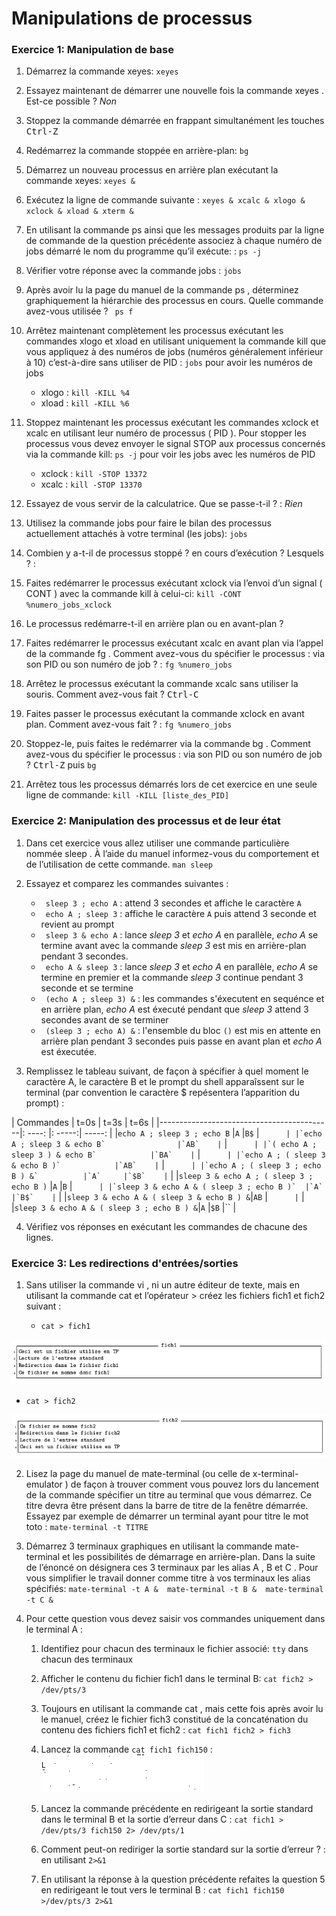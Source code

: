 # Manipulations de processus

### Exercice 1: Manipulation de base

1. Démarrez la commande xeyes: `xeyes`
2. Essayez maintenant de démarrer une nouvelle fois la commande xeyes . Est-ce possible ? *Non*
3. Stoppez la commande démarrée en frappant simultanément les touches <kbd>Ctrl-Z</kbd>
4. Redémarrez la commande stoppée en arrière-plan: `bg`
5. Démarrez un nouveau processus en arrière plan exécutant la commande xeyes: `xeyes &`
6. Exécutez la ligne de commande suivante :
  `xeyes & xcalc & xlogo & xclock & xload & xterm & `

7. En utilisant la commande ps ainsi que les messages produits par la ligne de commande de la question précédente associez à chaque numéro de jobs démarré le nom du programme qu’il exécute:
   : `ps -j`

8. Vérifier votre réponse avec la commande jobs : `jobs`
9. Après avoir lu la page du manuel de la commande ps , déterminez graphiquement la hiérarchie des processus en cours. Quelle commande avez-vous utilisée ?
   ` ps f`

10. Arrêtez maintenant complètement les processus exécutant les commandes xlogo et xload en utilisant uniquement la commande kill que vous appliquez à des numéros de jobs (numéros généralement inférieur à 10) c’est-à-dire sans utiliser de PID : `jobs` pour avoir les numéros de jobs
    - xlogo : `kill -KILL %4`
    - xload : `kill -KILL %6`

11. Stoppez maintenant les processus exécutant les commandes xclock et xcalc en utilisant leur numéro de processus ( PID ). Pour stopper les processus vous devez envoyer le signal STOP aux processus concernés via la commande kill: `ps -j` pour voir les jobs avec les numéros de PID
    - xclock : `kill -STOP 13372`
    - xcalc  : `kill -STOP 13370`

12. Essayez de vous servir de la calculatrice. Que se passe-t-il ? : *Rien*

13. Utilisez la commande jobs pour faire le bilan des processus actuellement attachés à votre terminal (les jobs): `jobs`

14. Combien y a-t-il de processus stoppé ? en cours d’exécution ? Lesquels ? :

15. Faites redémarrer le processus exécutant xclock via l’envoi d’un signal ( CONT ) avec la commande kill à celui-ci: `kill -CONT %numero_jobs_xclock`

16. Le processus redémarre-t-il en arrière plan ou en avant-plan ?

17. Faites redémarrer le processus exécutant xcalc en avant plan via l’appel de la commande fg . Comment avez-vous du spécifier le processus : via son PID ou son numéro de job ? : `fg %numero_jobs`

18. Arrêtez le processus exécutant la commande xcalc sans utiliser la souris. Comment avez-vous fait ? <kbd>Ctrl-C</kbd>

19. Faites passer le processus exécutant la commande xclock en avant plan. Comment avez-vous fait ? : `fg %numero_jobs`

20. Stoppez-le, puis faites le redémarrer via la commande bg . Comment avez-vous du spécifier le processus : via son PID ou son numéro de job ? <kbd>Ctrl-Z</kbd> puis `bg`

21. Arrêtez tous les processus démarrés lors de cet exercice en une seule ligne de commande:
    `kill -KILL [liste_des_PID]`


### Exercice 2: Manipulation des processus et de leur état

1. Dans cet exercice vous allez utiliser une commande particulière nommée sleep . À l’aide du manuel informez-vous du comportement et de l’utilisation de cette commande. `man sleep`

2. Essayez et comparez les commandes suivantes :
   - ` sleep 3 ; echo A` : attend 3 secondes et affiche le caractère `A`
   - ` echo A ; sleep 3` : affiche le caractère `A` puis attend 3 seconde et revient au prompt
   - ` sleep 3 & echo A` : lance *sleep 3* et *echo A* en parallèle, *echo A* se termine avant avec la commande *sleep 3* est mis en arrière-plan pendant 3 secondes. 
   - ` echo A & sleep 3` : lance *sleep 3* et *echo A* en parallèle, *echo A* se termine en premier et la commande *sleep 3* continue pendant 3 seconde et se termine
   - ` (echo A ; sleep 3) &` : les commandes s'éxecutent en sequénce et en arrière plan, *echo A* est éxecuté pendant que *sleep 3* attend 3 secondes avant de se terminer
   - ` (sleep 3 ; echo A) &` : l'ensemble du bloc `()` est mis en attente en arrière plan pendant 3 secondes puis passe en avant plan et *echo A* est éxecutée.


3. Remplissez le tableau suivant, de façon à spécifier à quel moment le caractère A, le caractère B et le prompt du shell apparaîssent sur le terminal (par convention le caractère $ repésentera l’apparition du prompt) :


| Commandes                                 |  t=0s  |  t=3s  |  t=6s  |
|-------------------------------------------|: ----: |: -----:| -----: |
|`echo A ; sleep 3 ; echo B`                |`A`     |`B$`    |``      |
|`echo A ; sleep 3 & echo B`                |`AB`    |``      |``      |
|`( echo A ; sleep 3 ) & echo B`            |`BA`    |``      |``      |
|`echo A ; ( sleep 3 & echo B )`            |`AB`    |``      |``      |
|`echo A ; ( sleep 3 ; echo B ) &`          |`A`     |`$B`    |``      |
|`sleep 3 & echo A ; ( sleep 3 ; echo B )`  |`A`     |`B`     |``      |
|`sleep 3 & echo A & ( sleep 3 ; echo B )`  |`A`     |`B$`    |``      |
|`sleep 3 & echo A & ( sleep 3 & echo B ) &`|`AB`    |``      |``      |
|`sleep 3 & echo A & ( sleep 3 ; echo B ) &`|`A`     |`$B`    |``      |

4. Vérifiez vos réponses en exécutant les commandes de chacune des lignes.

### Exercice 3: Les redirections d'entrées/sorties

1. Sans utiliser la commande vi , ni un autre éditeur de texte, mais en utilisant la commande cat et l’opérateur > créez les fichiers fich1 et fich2 suivant :

   - `cat > fich1`

![fich1](./fich1.png)

   - `cat > fich2`

![fich2](./fich2.png)

2. Lisez la page du manuel de mate-terminal (ou celle de x-terminal-emulator ) de façon à trouver comment vous pouvez lors du lancement de la commande spécifier un titre au terminal que vous démarrez. Ce titre devra être présent dans la barre de titre de la fenêtre démarrée. Essayez par exemple de démarrer un terminal ayant pour titre le mot toto : `mate-terminal -t TITRE`

3. Démarrez 3 terminaux graphiques en utilisant la commande mate-terminal et les possibilités de démarrage en arrière-plan. Dans la suite de l’énoncé on désignera ces 3 terminaux par les alias A , B et C . Pour vous simplifier le travail donner comme titre à vos terminaux les alias spécifiés: `mate-terminal -t A &  mate-terminal -t B &  mate-terminal -t C &`

4. Pour cette question vous devez saisir vos commandes uniquement dans le terminal A :
   1. Identifiez pour chacun des terminaux le fichier associé: `tty` dans chacun des terminaux
   2. Afficher le contenu du fichier fich1 dans le terminal B: `cat fich2 > /dev/pts/3`
   3. Toujours en utilisant la commande cat , mais cette fois après avoir lu le manuel, créez le fichier fich3 constitué de la concaténation du contenu des fichiers fich1 et fich2 : `cat fich1 fich2 > fich3`
   4. Lancez la commande `cat fich1 fich150` :
      ![sortiecat](./sortiecat.png)
      
   5. Lancez la commande précédente en redirigeant la sortie standard dans le terminal B et la sortie d’erreur dans C : `cat fich1 > /dev/pts/3 fich150 2> /dev/pts/1`
   6. Comment peut-on rediriger la sortie standard sur la sortie d’erreur ? : en utilisant `2>&1`
   7. En utilisant la réponse à la question précédente refaites la question 5 en redirigeant le tout vers le terminal B : `cat fich1 fich150 >/dev/pts/3 2>&1`